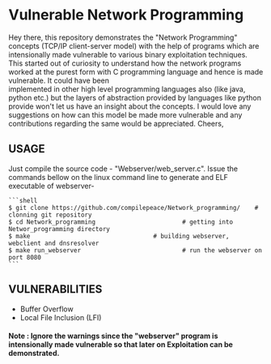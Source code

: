 # Vulnerable Network Programming 
 
  Hey there, this repository demonstrates the "Network Programming" concepts (TCP/IP client-server model) with the help of programs
  which are intensionally made vulnerable to various binary exploitation techniques. This started out of curiosity to understand how
  the network programs worked at the purest form with C programming language and hence is made vulnerable. It could have been  
  implemented in other high level programming languages also (like java, python etc.) but the layers of abstraction provided by 
  languages like python provide won't let us have an insight about the concepts.
  I would love any suggestions on how can this model be made more vulnerable and any contributions regarding the same would be
  appreciated.
  Cheers,


## USAGE
Just compile the source code - "Webserver/web_server.c".
Issue the commands bellow on the linux command line to generate and ELF executable of webserver-
	
	```shell
	$ git clone https://github.com/compilepeace/Network_programming/	# clonning git repository
	$ cd Network_programming						# getting into Networ_programming directory
	$ make									# building webserver, webclient and dnsresolver
	$ make run_webserver 							# run the webserver on port 8080
	```	

## VULNERABILITIES
 - Buffer Overflow
 - Local File Inclusion (LFI)


#### Note : Ignore the warnings since the "webserver" program is intensionally made vulnerable so that later on Exploitation can be demonstrated.

